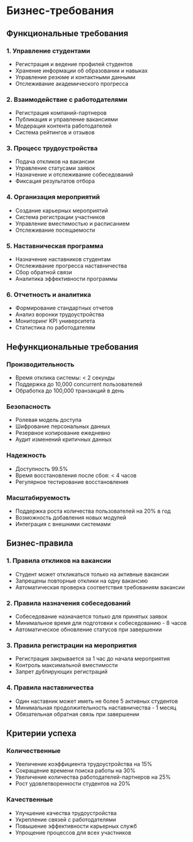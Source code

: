 # Бизнес-требования

## Функциональные требования

### 1. Управление студентами
- Регистрация и ведение профилей студентов
- Хранение информации об образовании и навыках
- Управление резюме и контактными данными
- Отслеживание академического прогресса

### 2. Взаимодействие с работодателями
- Регистрация компаний-партнеров
- Публикация и управление вакансиями
- Модерация контента работодателей
- Система рейтингов и отзывов

### 3. Процесс трудоустройства
- Подача откликов на вакансии
- Управление статусами заявок
- Назначение и отслеживание собеседований
- Фиксация результатов отбора

### 4. Организация мероприятий
- Создание карьерных мероприятий
- Система регистрации участников
- Управление вместимостью и расписанием
- Отслеживание посещаемости

### 5. Наставническая программа
- Назначение наставников студентам
- Отслеживание прогресса наставничества
- Сбор обратной связи
- Аналитика эффективности программы

### 6. Отчетность и аналитика
- Формирование стандартных отчетов
- Анализ воронки трудоустройства
- Мониторинг KPI университета
- Статистика по работодателям

## Нефункциональные требования

### Производительность
- Время отклика системы: < 2 секунды
- Поддержка до 10,000 concurrent пользователей
- Обработка до 100,000 транзакций в день

### Безопасность
- Ролевая модель доступа
- Шифрование персональных данных
- Резервное копирование ежедневно
- Аудит изменений критичных данных

### Надежность
- Доступность 99.5%
- Время восстановления после сбоя: < 4 часов
- Регулярное тестирование восстановления

### Масштабируемость
- Поддержка роста количества пользователей на 20% в год
- Возможность добавления новых модулей
- Интеграция с внешними системами

## Бизнес-правила

### 1. Правила откликов на вакансии
- Студент может откликаться только на активные вакансии
- Запрещены повторные отклики на одну вакансию
- Автоматическая проверка соответствия требованиям вакансии

### 2. Правила назначения собеседований
- Собеседование назначается только для принятых заявок
- Минимальное время для подготовки к собеседованию - 8 часов
- Автоматическое обновление статусов при завершении

### 3. Правила регистрации на мероприятия
- Регистрация закрывается за 1 час до начала мероприятия
- Контроль максимальной вместимости
- Запрет дублирующих регистраций

### 4. Правила наставничества
- Один наставник может иметь не более 5 активных студентов
- Минимальная продолжительность наставничества - 1 месяц
- Обязательная обратная связь при завершении

## Критерии успеха

### Количественные
- Увеличение коэффициента трудоустройства на 15%
- Сокращение времени поиска работы на 30%
- Увеличение количества работодателей-партнеров на 25%
- Рост удовлетворенности студентов на 20%

### Качественные
- Улучшение качества трудоустройства
- Укрепление связей с работодателями
- Повышение эффективности карьерных служб
- Упрощение процессов для всех участников
